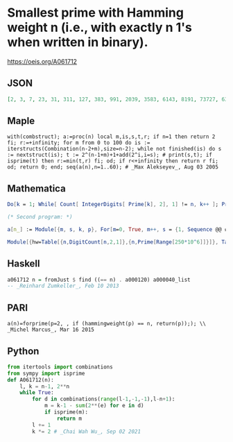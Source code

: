 # Smallest prime with Hamming weight n \(i\.e\., with exactly n 1's when written in binary\)\.
https://oeis.org/A061712
## JSON
```JSON
[2, 3, 7, 23, 31, 311, 127, 383, 991, 2039, 3583, 6143, 8191, 73727, 63487, 129023, 131071, 522239, 524287, 1966079, 4128767, 16250879, 14680063, 33546239, 67108351, 201064447, 260046847, 536739839, 1073479679, 5335154687, 2147483647]
```
## Maple
```Maple
with(combstruct); a:=proc(n) local m,is,s,t,r; if n=1 then return 2 fi; r:=+infinity; for m from 0 to 100 do is := iterstructs(Combination(n-2+m),size=n-2); while not finished(is) do s := nextstruct(is); t := 2^(n-1+m)+1+add(2^i,i=s); # print(s,t); if isprime(t) then r:=min(t,r) fi; od; if r<+infinity then return r fi; od; return 0; end; seq(a(n),n=1..60); # _Max Alekseyev_, Aug 03 2005
```
## Mathematica
```Mathematica
Do[k = 1; While[ Count[ IntegerDigits[ Prime[k], 2], 1] != n, k++ ]; Print[ Prime[k]], {n, 1, 30} ]
```
```Mathematica
(* Second program: *)
```
```Mathematica
a[n_] := Module[{m, s, k, p}, For[m=0, True, m++, s = {1, Sequence @@ #, 1} & /@ Permutations[Join[Table[1, {n-2}], Table[0, {m}]]] // Sort; For[k=1, k <= Length[ s], k++, p = FromDigits[s[[k]], 2]; If[PrimeQ[p], Print["a(", n, ") = ", p]; Return[p]]]]]; a[1] = 2; Array[a, 100] (* _Jean-François Alcover_, Mar 16 2015 *)
```
```Mathematica
Module[{hw=Table[{n,DigitCount[n,2,1]},{n,Prime[Range[250*10^6]]}]}, Table[ SelectFirst[hw,#[[2]]==k&],{k,31}]][[All,1]] (* Requires Mathematica version 10 or later *) (* _Harvey P. Dale_, Jan 01 2019 *)
```
## Haskell
```Haskell
a061712 n = fromJust $ find ((== n) . a000120) a000040_list
-- _Reinhard Zumkeller_, Feb 10 2013
```
## PARI
```PARI
a(n)=forprime(p=2, , if (hammingweight(p) == n, return(p));); \\ _Michel Marcus_, Mar 16 2015
```
## Python
```Python
from itertools import combinations
from sympy import isprime
def A061712(n):
    l, k = n-1, 2**n
    while True:
        for d in combinations(range(l-1,-1,-1),l-n+1):
            m = k-1 - sum(2**(e) for e in d)
            if isprime(m):
                return m
        l += 1
        k *= 2 # _Chai Wah Wu_, Sep 02 2021
```
